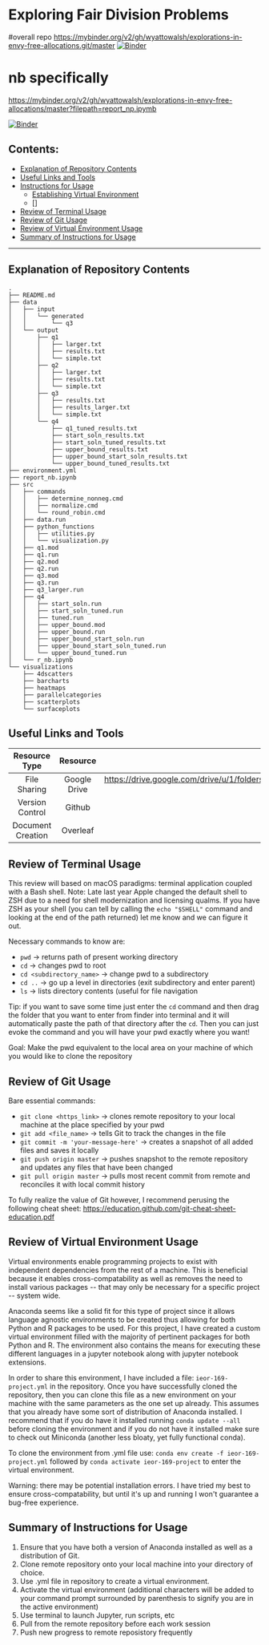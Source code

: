 # Exploring Fair Division Problems
#overall repo
https://mybinder.org/v2/gh/wyattowalsh/explorations-in-envy-free-allocations.git/master
[![Binder](https://mybinder.org/badge_logo.svg)](https://mybinder.org/v2/gh/wyattowalsh/explorations-in-envy-free-allocations/master?filepath=report_np.ipymb)

# nb specifically 
https://mybinder.org/v2/gh/wyattowalsh/explorations-in-envy-free-allocations/master?filepath=report_np.ipymb


[![Binder](https://mybinder.org/badge_logo.svg)](https://mybinder.org/v2/gh/wyattowalsh/explorations-in-envy-free-allocations/master?filepath=report_np.ipymb)


## Contents:
 - [Explanation of Repository Contents](#explanation-of-repository-contents)
 - [Useful Links and Tools](#useful-links-and-tools) 
 - [Instructions for Usage](#instructions-for-usage)
     + [Establishing Virtual Environment](#establishing-virtual-environment)
     + []
 - [Review of Terminal Usage](#review-of-terminal-usage)
 - [Review of Git Usage](#review-of-git-usage)
 - [Review of Virtual Environment Usage](#review-of-virtual-environment-usage)
 - [Summary of Instructions for Usage](#summary-of-instructions-for-usage)

---
## Explanation of Repository Contents
```
.
├── README.md
├── data
│   ├── input
│   │   └── generated
│   │       └── q3
│   └── output
│       ├── q1
│       │   ├── larger.txt
│       │   ├── results.txt
│       │   └── simple.txt
│       ├── q2
│       │   ├── larger.txt
│       │   ├── results.txt
│       │   └── simple.txt
│       ├── q3
│       │   ├── results.txt
│       │   ├── results_larger.txt
│       │   └── simple.txt
│       └── q4
│           ├── q1_tuned_results.txt
│           ├── start_soln_results.txt
│           ├── start_soln_tuned_results.txt
│           ├── upper_bound_results.txt
│           ├── upper_bound_start_soln_results.txt
│           └── upper_bound_tuned_results.txt
├── environment.yml
├── report_nb.ipynb
├── src
│   ├── commands
│   │   ├── determine_nonneg.cmd
│   │   ├── normalize.cmd
│   │   └── round_robin.cmd
│   ├── data.run
│   ├── python_functions
│   │   ├── utilities.py
│   │   └── visualization.py
│   ├── q1.mod
│   ├── q1.run
│   ├── q2.mod
│   ├── q2.run
│   ├── q3.mod
│   ├── q3.run
│   ├── q3_larger.run
│   ├── q4
│   │   ├── start_soln.run
│   │   ├── start_soln_tuned.run
│   │   ├── tuned.run
│   │   ├── upper_bound.mod
│   │   ├── upper_bound.run
│   │   ├── upper_bound_start_soln.run
│   │   ├── upper_bound_start_soln_tuned.run
│   │   └── upper_bound_tuned.run
│   └── r_nb.ipynb
└── visualizations
    ├── 4dscatters
    ├── barcharts
    ├── heatmaps
    ├── parallelcategories
    ├── scatterplots
    └── surfaceplots
```
## Useful Links and Tools
|   Resource Type   |   Resource   |                                                          Link/Notes                                                         |
|:-----------------:|:------------:|:---------------------------------------------------------------------------------------------------------------------------:|
| File Sharing      | Google Drive | https://drive.google.com/drive/u/1/folders/1MAU4RUpDyCGlSiMVp7yxfcbrlfZenkNzhttps://github.com/wyattowalsh/ieor-169-project |
| Version Control   | Github       | Private repo                                                                                                                |
| Document Creation | Overleaf     | Private project  

## Review of Terminal Usage

This review will based on macOS paradigms: terminal application coupled with a Bash shell. 
Note: Late last year Apple changed the default shell to ZSH due to a need for shell modernization and licensing qualms. If you have ZSH as your shell (you can tell by calling the `echo "$SHELL"` command and looking at the end of the path returned) let me know and we can figure it out.

Necessary commands to know are: 

- `pwd` -> returns path of present working directory
- `cd` -> changes pwd to root
- `cd <subdirectory_name>` -> change pwd to a subdirectory
- `cd ..` -> go up a level in directories (exit subdirectory and enter parent)
- `ls` -> lists directory contents (useful for file navigation

Tip: if you want to save some time just enter the `cd` command and then drag the folder that you want to enter from finder into terminal and it will automatically paste the path of that directory after the `cd`. Then you can just evoke the command and you will have your pwd exactly where you want!

Goal: Make the pwd equivalent to the local area on your machine of which you would like to clone the repository

## Review of Git Usage

Bare essential commands:

- `git clone <https_link>` -> clones remote repository to your local machine at the place specified by your pwd
- `git add <file_name>` -> tells Git to track the changes in the file
- `git commit -m 'your-message-here'` -> creates a snapshot of all added files and saves it locally
- `git push origin master` -> pushes snapshot to the remote repository and updates any files that have been changed
- `git pull origin master` -> pulls most recent commit from remote and reconciles it with local commit history 

To fully realize the value of Git however, I recommend perusing the following cheat sheet: https://education.github.com/git-cheat-sheet-education.pdf

## Review of Virtual Environment Usage

Virtual environments enable programming projects to exist with independent dependencies from the rest of a machine. This is beneficial because it enables cross-compatability as well as removes the need to install various packages -- that may only be necessary for a specific project -- system wide.

Anaconda seems like a solid fit for this type of project since it allows language agnostic environments to be created thus allowing for both Python and R packages to be used. For this project, I have created a custom virtual environment filled with the majority of pertinent packages for both Python and R. The environment also contains the means for executing these different languages in a jupyter notebook along with jupyter notebook extensions. 

In order to share this environment, I have included a file: `ieor-169-project.yml` in the repository. Once you have successfully cloned the repository, then you can clone this file as a new environment on your machine with the same parameters as the one set up already. This assumes that you already have some sort of distribution of Anaconda installed. I recommend that if you do have it installed running `conda update --all` before cloning the environment and if you do not have it installed make sure to check out Miniconda (another less bloaty, yet fully functional conda). 

To clone the environment from .yml file use: `conda env create -f ieor-169-project.yml` followed by `conda activate ieor-169-project` to enter the virtual environment. 

Warning: there may be potential installation errors. I have tried my best to ensure cross-compatability, but until it's up and running I won't guarantee a bug-free experience.

## Summary of Instructions for Usage

1. Ensure that you have both a version of Anaconda installed as well as a distribution of Git.
2. Clone remote repository onto your local machine into your directory of choice.
3. Use .yml file in repository to create a virtual environment.
4. Activate the virtual environment (additional characters will be added to your command prompt surrounded by parenthesis to signify you are in the active environment)
5. Use terminal to launch Jupyter, run scripts, etc
6. Pull from the remote repository before each work session
7. Push new progress to remote reposistory frequently
